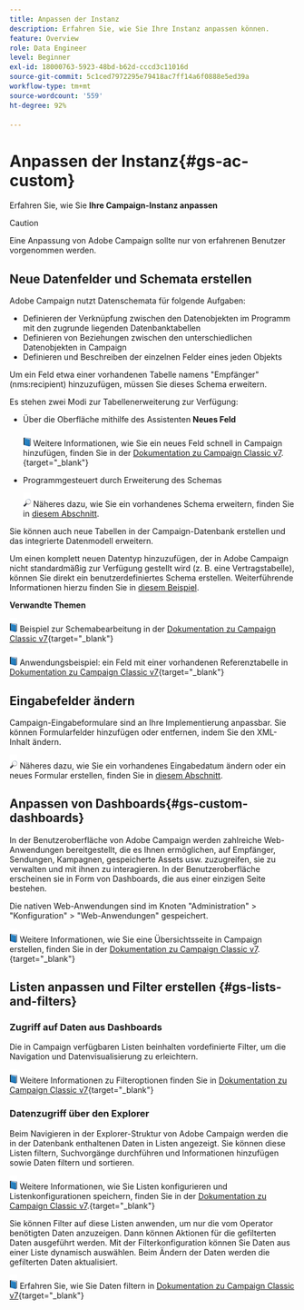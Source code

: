 ```yaml
---
title: Anpassen der Instanz
description: Erfahren Sie, wie Sie Ihre Instanz anpassen können.
feature: Overview
role: Data Engineer
level: Beginner
exl-id: 18000763-5923-48bd-b62d-cccd3c11016d
source-git-commit: 5c1ced7972295e79418ac7ff14a6f0888e5ed39a
workflow-type: tm+mt
source-wordcount: '559'
ht-degree: 92%

---
```


# Anpassen der Instanz{#gs-ac-custom}

Erfahren Sie, wie Sie **Ihre Campaign-Instanz anpassen**

>[!CAUTION]
>
>Eine Anpassung von Adobe Campaign sollte nur von erfahrenen Benutzer vorgenommen werden.

## Neue Datenfelder und Schemata erstellen

Adobe Campaign nutzt Datenschemata für folgende Aufgaben:

* Definieren der Verknüpfung zwischen den Datenobjekten im Programm mit den zugrunde liegenden Datenbanktabellen
* Definieren von Beziehungen zwischen den unterschiedlichen Datenobjekten in Campaign
* Definieren und Beschreiben der einzelnen Felder eines jeden Objekts

Um ein Feld etwa einer vorhandenen Tabelle namens &quot;Empfänger&quot; (nms:recipient) hinzuzufügen, müssen Sie dieses Schema erweitern.

Es stehen zwei Modi zur Tabellenerweiterung zur Verfügung:

* Über die Oberfläche mithilfe des Assistenten **Neues Feld**

   ![](../assets/do-not-localize/book.png) Weitere Informationen, wie Sie ein neues Feld schnell in Campaign hinzufügen, finden Sie in der [Dokumentation zu Campaign Classic v7](https://experienceleague.adobe.com/docs/campaign-classic/using/configuring-campaign-classic/editing-schemas/new-field-wizard.html?lang=de#configuring-campaign-classic).{target=&quot;_blank&quot;}

* Programmgesteuert durch Erweiterung des Schemas

   ![](../assets/do-not-localize/glass.png) Näheres dazu, wie Sie ein vorhandenes Schema erweitern, finden Sie in [diesem Abschnitt](../dev/extend-schema.md).


Sie können auch neue Tabellen in der Campaign-Datenbank erstellen und das integrierte Datenmodell erweitern.

Um einen komplett neuen Datentyp hinzuzufügen, der in Adobe Campaign nicht standardmäßig zur Verfügung gestellt wird (z. B. eine Vertragstabelle), können Sie direkt ein benutzerdefiniertes Schema erstellen. Weiterführende Informationen hierzu finden Sie in [diesem Beispiel](../dev/create-schema.md#example--creating-a-contract-table).

**Verwandte Themen**

![](../assets/do-not-localize/book.png) Beispiel zur Schemabearbeitung in der [Dokumentation zu Campaign Classic v7](https://experienceleague.adobe.com/docs/campaign-classic/using/configuring-campaign-classic/editing-schemas/examples-of-schemas-edition.html?lang=de#configuring-campaign-classic){target=&quot;_blank&quot;}

![](../assets/do-not-localize/book.png) Anwendungsbeispiel: ein Feld mit einer vorhandenen Referenztabelle in [Dokumentation zu Campaign Classic v7](https://experienceleague.adobe.com/docs/campaign-classic/using/configuring-campaign-classic/editing-schemas/examples-of-schemas-edition.html?lang=de#uc-link){target=&quot;_blank&quot;}


## Eingabefelder ändern

Campaign-Eingabeformulare sind an Ihre Implementierung anpassbar. Sie können Formularfelder hinzufügen oder entfernen, indem Sie den XML-Inhalt ändern.

![](../assets/do-not-localize/glass.png) Näheres dazu, wie Sie ein vorhandenes Eingabedatum ändern oder ein neues Formular erstellen, finden Sie in [diesem Abschnitt](../dev/forms.md).

## Anpassen von Dashboards{#gs-custom-dashboards}

In der Benutzeroberfläche von Adobe Campaign werden zahlreiche Web-Anwendungen bereitgestellt, die es Ihnen ermöglichen, auf Empfänger, Sendungen, Kampagnen, gespeicherte Assets usw. zuzugreifen, sie zu verwalten und mit ihnen zu interagieren. In der Benutzeroberfläche erscheinen sie in Form von Dashboards, die aus einer einzigen Seite bestehen.

Die nativen Web-Anwendungen sind im Knoten &quot;Administration&quot; > &quot;Konfiguration&quot; > &quot;Web-Anwendungen&quot; gespeichert.

![](../assets/do-not-localize/book.png) Weitere Informationen, wie Sie eine Übersichtsseite in Campaign erstellen, finden Sie in der [Dokumentation zu Campaign Classic v7](https://experienceleague.adobe.com/docs/campaign-classic/using/designing-content/web-applications/use-cases--creating-overviews.html?lang=de#creating-a-single-page-web-application).{target=&quot;_blank&quot;}


## Listen anpassen und Filter erstellen {#gs-lists-and-filters}

### Zugriff auf Daten aus Dashboards

Die in Campaign verfügbaren Listen beinhalten vordefinierte Filter, um die Navigation und Datenvisualisierung zu erleichtern.

![](../assets/do-not-localize/book.png) Weitere Informationen zu Filteroptionen finden Sie in [Dokumentation zu Campaign Classic v7](https://experienceleague.adobe.com/docs/campaign-classic/using/getting-started/filtering-data/filtering-options.html?lang=de#about-filtering){target=&quot;_blank&quot;}


### Datenzugriff über den Explorer

Beim Navigieren in der Explorer-Struktur von Adobe Campaign werden die in der Datenbank enthaltenen Daten in Listen angezeigt. Sie können diese Listen filtern, Suchvorgänge durchführen und Informationen hinzufügen sowie Daten filtern und sortieren.

![](../assets/do-not-localize/book.png) Weitere Informationen, wie Sie Listen konfigurieren und Listenkonfigurationen speichern, finden Sie in der [Dokumentation zu Campaign Classic v7](https://experienceleague.adobe.com/docs/campaign-classic/using/getting-started/starting-with-adobe-campaign/campaign-workspace/adobe-campaign-ui-lists.html?lang=de#getting-started).{target=&quot;_blank&quot;}


Sie können Filter auf diese Listen anwenden, um nur die vom Operator benötigten Daten anzuzeigen. Dann können Aktionen für die gefilterten Daten ausgeführt werden. Mit der Filterkonfiguration können Sie Daten aus einer Liste dynamisch auswählen. Beim Ändern der Daten werden die gefilterten Daten aktualisiert.

![](../assets/do-not-localize/book.png) Erfahren Sie, wie Sie Daten filtern in [Dokumentation zu Campaign Classic v7](https://experienceleague.adobe.com/docs/campaign-classic/using/getting-started/filtering-data/creating-filters.html?lang=de#typology-of-available-filters){target=&quot;_blank&quot;}
